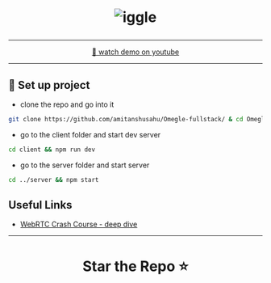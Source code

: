 <h1 align = "center"> 

![iggle](https://github.com/amitanshusahu/Omegle-fullstack/assets/83657737/fdeae2a5-a5aa-456a-9160-aeb87e265e8c)


</h1>


---

<div align="center">


[🔴 watch demo on youtube]()

</div>

---

## 📌 Set up project
- clone the repo and go into it
```bash
git clone https://github.com/amitanshusahu/Omegle-fullstack/ & cd Omegle-fullstack/
```
- go to the client folder and start dev server
```bash
cd client && npm run dev
```
- go to the server folder and start server
```bash
cd ../server && npm start
```

## Useful Links

- [WebRTC Crash Course - deep dive](https://youtu.be/FExZvpVvYxA)

---

<h1 align="center"> Star the Repo ⭐ </h1>
